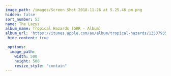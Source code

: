 ```yaml
---
image_path: /images/Screen Shot 2018-11-26 at 5.25.46 pm.png
hidden: false
sort_number: 53
name: The Lazys
album_name: Tropical Hazards (GRR - Album)
album_url: 'https://itunes.apple.com/au/album/tropical-hazards/1353793547'
_hide_content: true

_options:
  image_path:
    width: 500
    height: 500
    resize_style: "contain"
---
```


